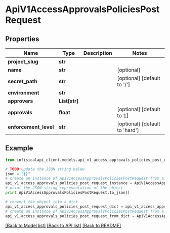 # ApiV1AccessApprovalsPoliciesPostRequest


## Properties
Name | Type | Description | Notes
------------ | ------------- | ------------- | -------------
**project_slug** | **str** |  | 
**name** | **str** |  | [optional] 
**secret_path** | **str** |  | [optional] [default to '/']
**environment** | **str** |  | 
**approvers** | **List[str]** |  | 
**approvals** | **float** |  | [optional] [default to 1]
**enforcement_level** | **str** |  | [optional] [default to 'hard']

## Example

```python
from infisicalapi_client.models.api_v1_access_approvals_policies_post_request import ApiV1AccessApprovalsPoliciesPostRequest

# TODO update the JSON string below
json = "{}"
# create an instance of ApiV1AccessApprovalsPoliciesPostRequest from a JSON string
api_v1_access_approvals_policies_post_request_instance = ApiV1AccessApprovalsPoliciesPostRequest.from_json(json)
# print the JSON string representation of the object
print ApiV1AccessApprovalsPoliciesPostRequest.to_json()

# convert the object into a dict
api_v1_access_approvals_policies_post_request_dict = api_v1_access_approvals_policies_post_request_instance.to_dict()
# create an instance of ApiV1AccessApprovalsPoliciesPostRequest from a dict
api_v1_access_approvals_policies_post_request_from_dict = ApiV1AccessApprovalsPoliciesPostRequest.from_dict(api_v1_access_approvals_policies_post_request_dict)
```
[[Back to Model list]](../README.md#documentation-for-models) [[Back to API list]](../README.md#documentation-for-api-endpoints) [[Back to README]](../README.md)


